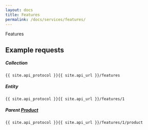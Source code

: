 ```yaml
---
layout: docs
title: Features
permalink: /docs/services/features/
---
```


[var_Products]: /docs/services/products

Features

## Example requests

##### Collection
```
{{ site.api_protocol }}{{ site.api_url }}/features
```

##### Entity
```
{{ site.api_protocol }}{{ site.api_url }}/features/1
```

##### Parent [Product][var_Products] 
```
{{ site.api_protocol }}{{ site.api_url }}/features/1/product
```
